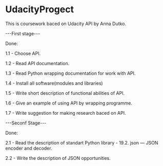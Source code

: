 # UdacityProgect
This is сoursework baced on Udacity API by Anna Dutko.

---First stage---

Done:

1.1 - Choose API.

1.2 - Read API documentation.

1.3 - Read Python wrapping documentation for work with API.

1.4 - Install all software(modules and libraries)

1.5 - Write short description of functional abilities of API.

1.6 - Give an example of using API by wrapping programme. 

1.7 - Write suggestion for making research baced on API.

---Seconf Stage---

Done:

2.1 - Read the description of standart Python library - 19.2. json — JSON encoder and decoder.

2.2 - Write the description of JSON opportunities.

